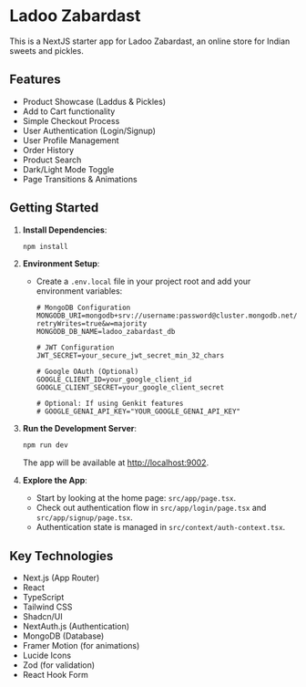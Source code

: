 
# Ladoo Zabardast

This is a NextJS starter app for Ladoo Zabardast, an online store for Indian sweets and pickles.

## Features

- Product Showcase (Laddus & Pickles)
- Add to Cart functionality
- Simple Checkout Process
- User Authentication (Login/Signup)
- User Profile Management
- Order History
- Product Search
- Dark/Light Mode Toggle
- Page Transitions & Animations

## Getting Started

1.  **Install Dependencies**:
    ```bash
    npm install
    ```

2.  **Environment Setup**:
    *   Create a `.env.local` file in your project root and add your environment variables:

        ```env
        # MongoDB Configuration
        MONGODB_URI=mongodb+srv://username:password@cluster.mongodb.net/dbname?retryWrites=true&w=majority
        MONGODB_DB_NAME=ladoo_zabardast_db

        # JWT Configuration
        JWT_SECRET=your_secure_jwt_secret_min_32_chars

        # Google OAuth (Optional)
        GOOGLE_CLIENT_ID=your_google_client_id
        GOOGLE_CLIENT_SECRET=your_google_client_secret

        # Optional: If using Genkit features
        # GOOGLE_GENAI_API_KEY="YOUR_GOOGLE_GENAI_API_KEY"
        ```

3.  **Run the Development Server**:
    ```bash
    npm run dev
    ```
    The app will be available at [http://localhost:9002](http://localhost:9002).

4.  **Explore the App**:
    *   Start by looking at the home page: `src/app/page.tsx`.
    *   Check out authentication flow in `src/app/login/page.tsx` and `src/app/signup/page.tsx`.
    *   Authentication state is managed in `src/context/auth-context.tsx`.

## Key Technologies

*   Next.js (App Router)
*   React
*   TypeScript
*   Tailwind CSS
*   Shadcn/UI
*   NextAuth.js (Authentication)
*   MongoDB (Database)
*   Framer Motion (for animations)
*   Lucide Icons
*   Zod (for validation)
*   React Hook Form
